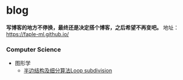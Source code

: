 # blog
**写博客的地方不停换，最终还是决定搭个博客，之后希望不再变吧。** 地址：https://faple-ml.github.io/

### Computer Science
* 图形学
  * [半边结构及细分算法Loop subdivision](https://github.com/MapleFall526/blog/issues/1)
